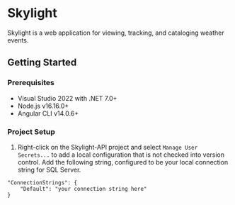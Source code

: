 # Skylight

Skylight is a web application for viewing, tracking, and cataloging weather events.

## Getting Started
### Prerequisites
- Visual Studio 2022 with .NET 7.0+
- Node.js v16.16.0+
- Angular CLI v14.0.6+

### Project Setup
1) Right-click on the Skylight-API project and select `Manage User Secrets...` to add a local configuration that is not checked into version control. Add the following string, configured to be your local connection string for SQL Server.
```
"ConnectionStrings": {
    "Default": "your connection string here"
}
```